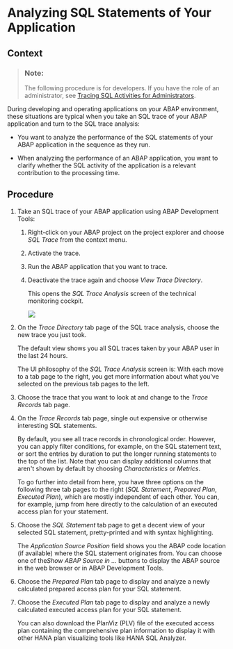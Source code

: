 <!-- loiob72f2897ff8647eb9555ff19ab6cfe93 -->

# Analyzing SQL Statements of Your Application



## Context

> ### Note:  
> The following procedure is for developers. If you have the role of an administrator, see [Tracing SQL Activities for Administrators](tracing-sql-activities-for-administrators-28c007c.md).

During developing and operating applications on your ABAP environment, these situations are typical when you take an SQL trace of your ABAP application and turn to the SQL trace analysis:

-   You want to analyze the performance of the SQL statements of your ABAP application in the sequence as they run.

-   When analyzing the performance of an ABAP application, you want to clarify whether the SQL activity of the application is a relevant contribution to the processing time.




## Procedure

1.  Take an SQL trace of your ABAP application using ABAP Development Tools:

    1.  Right-click on your ABAP project on the project explorer and choose *SQL Trace* from the context menu.

    2.  Activate the trace.

    3.  Run the ABAP application that you want to trace.

    4.  Deactivate the trace again and choose *View Trace Directory*.

        This opens the *SQL Trace Analysis* screen of the technical monitoring cockpit.

        ![](images/SQL_Trace_Directory_a274f4d.png)


2.  On the *Trace Directory* tab page of the SQL trace analysis, choose the new trace you just took.

    The default view shows you all SQL traces taken by your ABAP user in the last 24 hours.

    The UI philosophy of the *SQL Trace Analysis* screen is: With each move to a tab page to the right, you get more information about what you've selected on the previous tab pages to the left.

3.  Choose the trace that you want to look at and change to the *Trace Records* tab page.

4.  On the *Trace Records* tab page, single out expensive or otherwise interesting SQL statements.

    By default, you see all trace records in chronological order. However, you can apply filter conditions, for example, on the SQL statement text, or sort the entries by duration to put the longer running statements to the top of the list. Note that you can display additional columns that aren't shown by default by choosing *Characteristics* or *Metrics*.

    To go further into detail from here, you have three options on the following three tab pages to the right \(*SQL Statement*, *Prepared Plan*, *Executed Plan*\), which are mostly independent of each other. You can, for example, jump from here directly to the calculation of an executed access plan for your statement.

5.  Choose the *SQL Statement* tab page to get a decent view of your selected SQL statement, pretty-printed and with syntax highlighting.

    The *Application Source Position* field shows you the ABAP code location \(if available\) where the SQL statement originates from. You can choose one of the*Show ABAP Source in …* buttons to display the ABAP source in the web browser or in ABAP Development Tools.

6.  Choose the *Prepared Plan* tab page to display and analyze a newly calculated prepared access plan for your SQL statement.

7.  Choose the *Executed Plan* tab page to display and analyze a newly calculated executed access plan for your SQL statement.

    You can also download the PlanViz \(PLV\) file of the executed access plan containing the comprehensive plan information to display it with other HANA plan visualizing tools like HANA SQL Analyzer.


